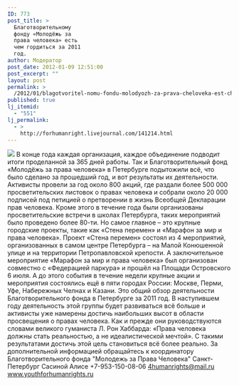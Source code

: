 ```yaml
---
ID: 773
post_title: >
  Благотворительному
  фонду «Молодёжь за
  права человека» есть
  чем гордиться за 2011
  год.
author: Модератор
post_date: 2012-01-09 12:51:00
post_excerpt: ""
layout: post
permalink: >
  /2012/01/blagotvoritel-nomu-fondu-molodyozh-za-prava-cheloveka-est-chem-gordit-sya-za-2011-god.html
published: true
lj_itemid:
  - "551"
lj_permalink:
  - >
    http://forhumanright.livejournal.com/141214.html
---
```

<img src="http://cs5338.vk.com/u132145096/132409092/x_5b26039f.jpg" /> В конце года каждая организация, каждое объединение подводит итоги проделанной за 365 дней работы. Так и Благотворительный фонд «Молодёжь за права человека» в Петербурге подытожили всё, что было сделано за прошедший год, и вот результаты их деятельности. 
Активисты провели за год около 800 акций, где раздали более 500 000 просветительских листовок о правах человека и собрали около 20 000 подписей под петицией о претворении в жизнь Всеобщей Декларации прав человека. Кроме этого в течение года были организованы просветительские встречи в школах Петербурга, таких мероприятий было проведено более 80-ти. Но самое главное – это крупные городские проекты, такие как «Стена перемен» и «Марафон за мир и права человека».
Проект «Стена перемен» состоял из 4 мероприятий, организованных в самом центре Петербурга – на Малой Конюшенной улице и на территории Петропавловской крепости. А заключительное мероприятие «Марафон за мир и права человека» был организован совместно с «Федерацией паркура» и прошёл на Площади Островского 6 июля. А до этого события в течение недели крупные акции и мероприятия состоялись ещё в пяти городах России: Москве, Перми, Уфе, Набережных Челнах и Казани. 
Это общий обзор деятельности Благотворительного фонда в Петербурге за 2011 год. В наступившем году деятельность этой группы будет развиваться всё больше и активисты уже намерены достичь наибольших высот в области просвещения о правах человека. Как и прежде они руководствуются словами великого гуманиста Л. Рон Хаббарда: «Права человека должны стать реальностью, а не идеалистической мечтой». С такими результатами достичь этой цель становиться всё более реально. 
За дополнительной информацией обращайтесь к координатору
Благотворительного фонда
"Молодежь за Права Человека" Санкт-Петербург 
Сасиной Алисе 
+7-953-150-08-06 
4humanrights@mail.ru
www.youthforhumanrights.ru